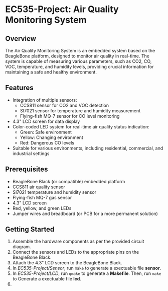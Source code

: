 # EC535-Project: Air Quality Monitoring System

## Overview

The Air Quality Monitoring System is an embedded system based on the BeagleBone platform, designed to monitor air quality in real-time. The system is capable of measuring various parameters, such as CO2, CO, VOC, temperature, and humidity levels, providing crucial information for maintaining a safe and healthy environment.

## Features

* Integration of multiple sensors:
    * CCS811 sensor for CO2 and VOC detection
    * SI7021 sensor for temperature and humidity measurement
    * Flying-fish MQ-7 sensor for CO level monitoring
* 4.3" LCD screen for data display
* Color-coded LED system for real-time air quality status indication:
    * Green: Safe environment
    * Yellow: Changing environment
    * Red: Dangerous CO levels
* Suitable for various environments, including residential, commercial, and industrial settings

## Prerequisites

* BeagleBone Black (or compatible) embedded platform
* CCS811 air quality sensor
* SI7021 temperature and humidity sensor
* Flying-fish MQ-7 gas sensor
* 4.3" LCD screen
* Red, yellow, and green LEDs
* Jumper wires and breadboard (or PCB for a more permanent solution)

## Getting Started

1. Assemble the hardware components as per the provided circuit diagram.
2. Connect the sensors and LEDs to the appropriate pins on the BeagleBone Black.
3. Attach the 4.3" LCD screen to the BeagleBone Black.
4. In *EC535-Project/Sensor*, run
    `make`
to generate a exectuable file **sensor**.
5. In *EC535-Project/LCD*, run
    `qmake`
to generate a **Makefile**.
Then, run
    `make`
to Generate a exectuable file **lcd**.
6. 
